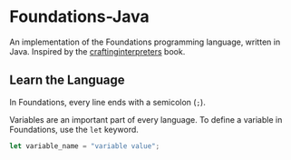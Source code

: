 # Foundations-Java

An implementation of the Foundations programming language, written in Java.
Inspired by the [craftinginterpreters](http://www.craftinginterpreters.com/contents.html) book.

## Learn the Language

In Foundations, every line ends with a semicolon (`;`).

Variables are an important part of every language. To define a variable in Foundations, use the `let` keyword.
```javascript
let variable_name = "variable value";
```
